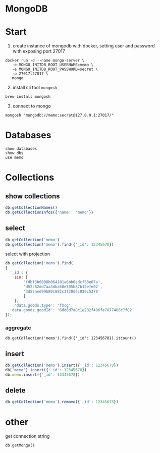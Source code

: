 # MongoDB

# Start

1. create instance of mongodb with docker, setting user and password with exposing port 27017
```shell
docker run -d --name mongo-server \
   -e MONGO_INITDB_ROOT_USERNAME=memo \
   -e MONGO_INITDB_ROOT_PASSWORD=secret \
   -p 27017:27017 \
   mongo
```

2. install cli tool `mongosh`
```shell
brew install mongosh
```

3. connect to mongo
```shell
mongosh "mongodb://memo:secret@127.0.0.1:27017/"
```


# Databases
```shell
show databases
show dbs
use memo
```

# Collections
## show collections
```js
db.getCollectionNames()
db.getCollectionInfos({'name': 'memo'})
```

## select
```js
db.getCollection('memo')
db.getCollection('memo').find({'_id': 12345678})
```
select with projection
```js
db.getCollection('memo').find(
{
  '_id': {
    $in: [
		'fdbf3b6008b064101a6bb0edcf58e67a',
		'd52c82dd7aa3dba58e305b87b12efe02',
		'3d52aed99b80c882c3f20d6c830c5376'
		]
	},
	'data.goods.type': 'fmcg',
  'data.goods.goodId': '6dd6d7a8c1e282f486fe7877486c7f82'
});
```


### aggregate
```ja
db.getCollection('memo').find({'_id': 12345678}).itcount()
```

## insert
```js
db.getCollection('memo').insert({'_id': 12345678})
db['memo'].insert({'_id': 12345678})
db.memo.insert({'_id': 12345678})
```

## delete
```js
db.getCollection('memo').remove({'_id': 12345678})
```

# other
get connection string
```
db.getMongo()
```
